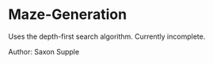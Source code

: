 # Maze-Generation
Uses the depth-first search algorithm.
Currently incomplete.

Author: Saxon Supple
